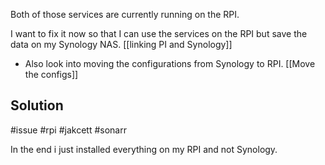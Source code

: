 Both of those services are currently running on the RPI. 

I want to fix it now so that I can use the services on the RPI but save the data on my Synology NAS. [[linking PI and Synology]]

- Also look into moving the configurations from Synology to RPI. [[Move the configs]]

## Solution 

#issue #rpi #jakcett #sonarr

In the end i just installed everything on my RPI and not Synology. 